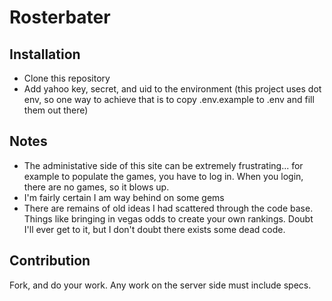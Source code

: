# Rosterbater

## Installation

- Clone this repository
- Add yahoo key, secret, and uid to the environment (this project uses dot env, so one way to achieve that is to copy .env.example to .env and fill them out there)

## Notes

- The administative side of this site can be extremely frustrating... for example to populate the games, you have to log in. When you login, there are no games, so it blows up.
- I'm fairly certain I am way behind on some gems
- There are remains of old ideas I had scattered through the code base. Things like bringing in vegas odds to create your own rankings. Doubt I'll ever get to it, but I don't doubt there exists some dead code.

## Contribution

Fork, and do your work. Any work on the server side must include specs.
